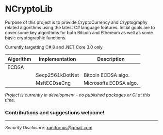 # NCryptoLib
Purpose of this project is to provide CryptoCurrency and Cryptography related algorithms using the latest C# language features. Initial goals are to cover some key algorithms for both Bitcoin and Ethereum as well as some basic cryptographic functions.

Currently targetting C# 8 and .NET Core 3.0 only

| Algorithm | Implementation | Description |
| --- | --- | --- |
| ECDSA |                 |              |
|       | Secp2561kDotNet | Bitcoin ECDSA algo. |
|       | MsftECDsaCng | Microsofts ECDSA algo. |

_Project is currently in development - no published packages or CI at this time._

### **Contributions and suggestions welcome!** ###

---

*Security Disclosure:* xandronus@gmail.com